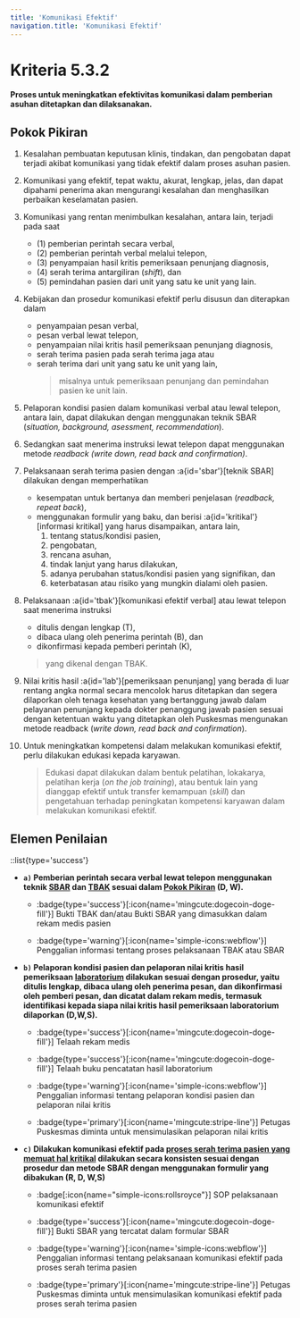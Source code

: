 ```yaml
---
title: 'Komunikasi Efektif'
navigation.title: 'Komunikasi Efektif'
---
```


# Kriteria 5.3.2 
**Proses untuk meningkatkan efektivitas komunikasi dalam pemberian asuhan ditetapkan dan dilaksanakan.**

## Pokok Pikiran 

1. Kesalahan pembuatan keputusan klinis, tindakan, dan pengobatan dapat terjadi akibat komunikasi yang tidak efektif dalam proses asuhan pasien. 

2. Komunikasi yang efektif, tepat waktu, akurat, lengkap, jelas, dan dapat dipahami penerima akan mengurangi kesalahan dan menghasilkan perbaikan keselamatan pasien. 

3. Komunikasi yang rentan menimbulkan kesalahan, antara lain, terjadi pada saat 
     - (1) pemberian perintah secara verbal, 
     - (2) pemberian perintah verbal melalui telepon, 
     - (3) penyampaian hasil kritis pemeriksaan penunjang diagnosis, 
     - (4) serah terima antargiliran (*shift*), dan 
     - (5) pemindahan pasien dari unit yang satu ke unit yang lain. 

4. Kebijakan dan prosedur komunikasi efektif perlu disusun dan diterapkan dalam 
     - penyampaian pesan verbal, 
     - pesan verbal lewat telepon, 
     - penyampaian nilai kritis hasil pemeriksaan penunjang diagnosis, 
     - serah terima pasien pada serah terima jaga  atau  
     - serah terima dari unit yang satu ke unit yang lain, 
       > misalnya untuk pemeriksaan penunjang dan pemindahan  pasien ke unit lain. 

5. Pelaporan  kondisi  pasien  dalam  komunikasi  verbal  atau  lewal  telepon,  antara  lain,  dapat  dilakukan  dengan menggunakan teknik SBAR (*situation, background, asessment, recommendation*). 

6. Sedangkan saat menerima instruksi lewat telepon dapat menggunakan metode *readback (write down, read back and confirmation)*. 

6. Pelaksanaan serah terima pasien dengan :a{id='sbar'}[teknik SBAR] dilakukan dengan memperhatikan 
   - kesempatan untuk bertanya dan memberi penjelasan (*readback, repeat back*), 
   - menggunakan formulir yang baku, dan berisi :a{id='kritikal'}[informasi kritikal] yang harus disampaikan, antara lain, 
      1. tentang status/kondisi pasien, 
      2. pengobatan, 
      3. rencana asuhan, 
      4. tindak lanjut yang harus dilakukan, 
      5. adanya perubahan status/kondisi pasien yang signifikan, dan 
      6. keterbatasan atau risiko yang mungkin dialami oleh pasien. 

7. Pelaksanaan :a{id='tbak'}[komunikasi efektif verbal]  atau  lewat  telepon  saat  menerima  instruksi  
   - ditulis   dengan lengkap (T), 
   - dibaca ulang oleh penerima perintah  (B),  dan 
   - dikonfirmasi kepada pemberi perintah (K), 
    > yang dikenal dengan TBAK. 

8. Nilai kritis hasil :a{id='lab'}[pemeriksaan penunjang]  yang  berada di luar rentang angka normal secara mencolok harus ditetapkan dan segera dilaporkan oleh tenaga kesehatan yang bertanggung jawab dalam pelayanan penunjang kepada dokter penanggung jawab pasien sesuai dengan ketentuan waktu yang ditetapkan oleh Puskesmas mengunakan metode readback (*write down, read back and confirmation*). 

9. Untuk meningkatkan kompetensi dalam melakukan komunikasi efektif, perlu dilakukan edukasi kepada karyawan. 
   > Edukasi dapat dilakukan dalam bentuk pelatihan, lokakarya, pelatihan kerja (*on the job training*), atau bentuk lain yang dianggap efektif untuk transfer kemampuan (*skill*) dan pengetahuan terhadap peningkatan kompetensi karyawan dalam melakukan komunikasi efektif. 

## Elemen Penilaian 
::list{type='success'}
- **``a)`` Pemberian perintah secara verbal lewat telepon menggunakan teknik [SBAR](#sbar) dan [TBAK](#tbak) sesuai dalam [Pokok Pikiran](#pokok-pikiran) (D, W).** 

  - :badge{type='success'}[:icon{name='mingcute:dogecoin-doge-fill'}] Bukti TBAK dan/atau Bukti SBAR yang dimasukkan dalam rekam medis pasien 
 
  - :badge{type='warning'}[:icon{name='simple-icons:webflow'}] Penggalian informasi tentang proses pelaksanaan TBAK atau SBAR 
 
- **``b)`` Pelaporan kondisi pasien dan pelaporan nilai kritis hasil pemeriksaan [laboratorium](#lab) dilakukan sesuai dengan prosedur, yaitu ditulis lengkap, dibaca ulang oleh penerima pesan, dan dikonfirmasi oleh pemberi pesan, dan dicatat dalam rekam medis, termasuk identifikasi kepada siapa nilai kritis hasil pemeriksaan laboratorium dilaporkan (D,W,S).**  

  - :badge{type='success'}[:icon{name='mingcute:dogecoin-doge-fill'}] Telaah rekam medis 
  - :badge{type='success'}[:icon{name='mingcute:dogecoin-doge-fill'}] Telaah buku pencatatan hasil laboratorium 
 
  - :badge{type='warning'}[:icon{name='simple-icons:webflow'}] Penggalian informasi tentang pelaporan kondisi pasien dan pelaporan nilai kritis 
  - :badge{type='primary'}[:icon{name='mingcute:stripe-line'}] Petugas Puskesmas diminta untuk mensimulasikan pelaporan nilai kritis 

- **``c)`` Dilakukan komunikasi efektif pada [proses serah terima pasien yang memuat hal kritikal](#kritikal) dilakukan secara konsisten sesuai dengan prosedur dan metode SBAR dengan menggunakan formulir yang dibakukan (R, D, W,S)**  

  - :badge[:icon{name="simple-icons:rollsroyce"}] SOP pelaksanaan komunikasi efektif 
  - :badge{type='success'}[:icon{name='mingcute:dogecoin-doge-fill'}] Bukti SBAR yang tercatat dalam formular SBAR 
 
  - :badge{type='warning'}[:icon{name='simple-icons:webflow'}] Penggalian informasi tentang pelaksanaan komunikasi efektif pada proses serah terima pasien 
  - :badge{type='primary'}[:icon{name='mingcute:stripe-line'}] Petugas Puskesmas diminta untuk mensimulasikan komunikasi efektif pada proses serah terima pasien 
 	
